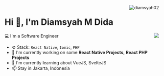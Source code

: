 <img align="right" src="https://komarev.com/ghpvc/?username=diamsyah02" alt="diamsyah02" />

<h1>Hi 👋, I'm Diamsyah M Dida</h1>

<img align="right" src="https://github-readme-stats.vercel.app/api?username=diamsyah02&show_icons=false">

💻 I'm a Software Engineer

- ⚙️ Stack: ``React Native``, ``Ionic``, ``PHP``
- 🏢 I'm currently working on some **React Native Projects**, **React PHP Projects**
- 🌱 I'm currently learning about VueJS, SvelteJS
- 📫 Stay in Jakarta, Indonesia

